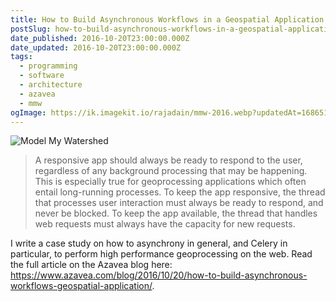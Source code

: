 ```yaml
---
title: How to Build Asynchronous Workflows in a Geospatial Application
postSlug: how-to-build-asynchronous-workflows-in-a-geospatial-application
date_published: 2016-10-20T23:00:00.000Z
date_updated: 2016-10-20T23:00:00.000Z
tags:
  - programming
  - software
  - architecture
  - azavea
  - mmw
ogImage: https://ik.imagekit.io/rajadain/mmw-2016.webp?updatedAt=1686510877909
---
```


![Model My Watershed](https://ik.imagekit.io/rajadain/mmw-2016.webp?updatedAt=1686510877909)

> A responsive app should always be ready to respond to the user, regardless of any background processing that may be happening. This is especially true for geoprocessing applications which often entail long-running processes. To keep the app responsive, the thread that processes user interaction must always be ready to respond, and never be blocked. To keep the app available, the thread that handles web requests must always have the capacity for new requests.

I write a case study on how to asynchrony in general, and Celery in particular, to perform high performance geoprocessing on the web. Read the full article on the Azavea blog here: https://www.azavea.com/blog/2016/10/20/how-to-build-asynchronous-workflows-geospatial-application/.
